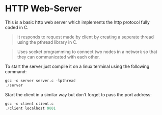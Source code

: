 # HTTP Web-Server
This is a basic http web server which implements the http protocol fully coded in C.
> It responds to request made by client by creating a seperate thread using the pthread library in C.

> Uses socket programming to connect two nodes in a network so that they can communicated with each other.

To start the server just compile it on a linux terminal using the following command:
```c
gcc -o server server.c -lpthread
./server
```

Start the client in a similar way but don't forget to pass the port address:
```c
gcc -o client client.c
./client localhost 9001
```
